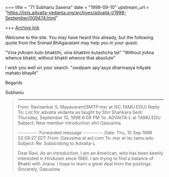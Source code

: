 +++
title = "71 Subhanu Saxena"
date = "1998-09-10"
upstream_url = "https://lists.advaita-vedanta.org/archives/advaita-l/1998-September/009474.html"

+++
[Archive link](https://lists.advaita-vedanta.org/archives/advaita-l/1998-September/009474.html)

Welcome to the site. You may have heard this already, but the following
quote from the Srimad BhAgavatam may help you in your quest:

"Vina jnAnam kuto bhaktihi, vina bhaktim kutashcha tat"
"Without jnAna whence bhakti, without bhakti whence that absolute"

I wish you well on your search. "swalpam apy'asya dharmasya trAyate
mahato bhayAt"

Regards

Subhanu




> ----------
> From:         Ravisankar S. Mayavaram[SMTP:msr at ISC.TAMU.EDU]
> Reply To:     List for advaita vedanta as taught by Shri Shankara
> Sent:         Thursday, September 10, 1998 6:08 PM
> To:   ADVAITA-L at TAMU.EDU
> Subject:      New member introduction shrI Gasusima
>
> ---------- Forwarded message ----------
> Date: Thu, 10 Sep 1998 02:08:27 EDT
> From: Gasusima at aol.com
> To: msr at isc.tamu.edu
> Subject: Re: Subscribing to Advaita-L
>
> Dear Ravi,
> As an introduction, I am an American, who has been keenly interested
> in
> Hinduism since 1980.  I am trying to find a balance of Bhakti with
> Jnana.  I
> hope to learn a great deal from the postings.
> Sincerely,
> Gasusima
>

